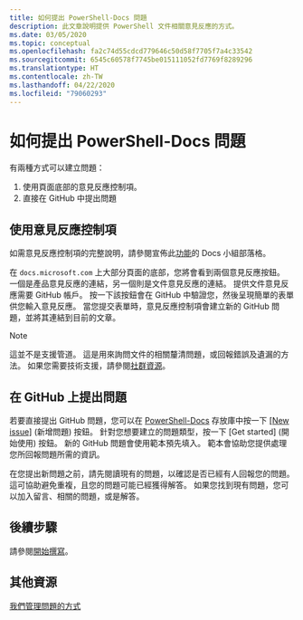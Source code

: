 ```yaml
---
title: 如何提出 PowerShell-Docs 問題
description: 此文章說明提供 PowerShell 文件相關意見反應的方式。
ms.date: 03/05/2020
ms.topic: conceptual
ms.openlocfilehash: fa2c74d55cdcd779646c50d58f7705f7a4c33542
ms.sourcegitcommit: 6545c60578f7745be015111052fd7769f8289296
ms.translationtype: HT
ms.contentlocale: zh-TW
ms.lasthandoff: 04/22/2020
ms.locfileid: "79060293"
---
```

# <a name="how-to-file-a-powershell-docs-issue"></a>如何提出 PowerShell-Docs 問題

有兩種方式可以建立問題：

1. 使用頁面底部的意見反應控制項。
1. 直接在 GitHub 中提出問題

## <a name="using-the-feedback-controls"></a>使用意見反應控制項

如需意見反應控制項的完整說明，請參閱宣佈此[功能][feedback]的 Docs 小組部落格。

在 `docs.microsoft.com` 上大部分頁面的底部，您將會看到兩個意見反應按鈕。 一個是產品意見反應的連結，另一個則是文件意見反應的連結。 提供文件意見反應需要 GitHub 帳戶。 按一下該按鈕會在 GitHub 中驗證您，然後呈現簡單的表單供您輸入意見反應。 當您提交表單時，意見反應控制項會建立新的 GitHub 問題，並將其連結到目前的文章。

> [!NOTE]
> 這並不是支援管道。 這是用來詢問文件的相關釐清問題，或回報錯誤及遺漏的方法。 如果您需要技術支援，請參閱[社群資源](../community-support.md)。

## <a name="filing-issues-on-github"></a>在 GitHub 上提出問題

若要直接提出 GitHub 問題，您可以在 [PowerShell-Docs][docs-issues] 存放庫中按一下 [[New issue]][new-issue] \(新增問題\) 按鈕。 針對您想要建立的問題類型，按一下 [Get started] \(開始使用\) 按鈕。 新的 GitHub 問題會使用範本預先填入。 範本會協助您提供處理您所回報問題所需的資訊。

在您提出新問題之前，請先閱讀現有的問題，以確認是否已經有人回報您的問題。 這可協助避免重複，且您的問題可能已經獲得解答。 如果您找到現有問題，您可以加入留言、相關的問題，或是解答。

## <a name="next-steps"></a>後續步驟

請參閱[開始撰寫](get-started-writing.md)。

## <a name="additional-resources"></a>其他資源

[我們管理問題的方式](managing-issues.md)

<!-- reference links -->
[feedback]: /teamblog/a-new-feedback-system-is-coming-to-docs
[new-issue]: https://github.com/MicrosoftDocs/PowerShell-Docs/issues/new/choose
[docs-issues]: https://github.com/MicrosoftDocs/PowerShell-Docs/issues

